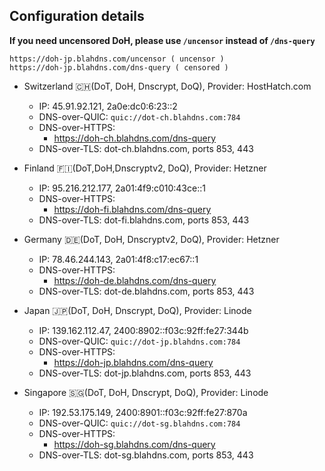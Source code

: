 ## Configuration details 

**If you need uncensored DoH, please use `/uncensor` instead of `/dns-query`**
```
https://doh-jp.blahdns.com/uncensor ( uncensor )
https://doh-jp.blahdns.com/dns-query ( censored )
```

- Switzerland 🇨🇭(DoT, DoH, Dnscrypt, DoQ), Provider: HostHatch.com
  * IP: 45.91.92.121, 2a0e:dc0:6:23::2
  * DNS-over-QUIC: `quic://dot-ch.blahdns.com:784`
  * DNS-over-HTTPS:
    * https://doh-ch.blahdns.com/dns-query
  * DNS-over-TLS: dot-ch.blahdns.com, ports 853, 443

- Finland 🇫🇮(DoT,DoH,Dnscryptv2, DoQ), Provider: Hetzner
  * IP: 95.216.212.177, 2a01:4f9:c010:43ce::1
  * DNS-over-HTTPS:
    * https://doh-fi.blahdns.com/dns-query
  * DNS-over-TLS: dot-fi.blahdns.com, ports 853, 443 

- Germany 🇩🇪(DoT, DoH, Dnscryptv2, DoQ), Provider: Hetzner
  * IP: 78.46.244.143, 2a01:4f8:c17:ec67::1
  * DNS-over-HTTPS: 
    * https://doh-de.blahdns.com/dns-query
  * DNS-over-TLS: dot-de.blahdns.com, ports 853, 443

- Japan 🇯🇵(DoT, DoH, Dnscrypt, DoQ), Provider: Linode
  * IP: 139.162.112.47, 2400:8902::f03c:92ff:fe27:344b
  * DNS-over-QUIC: `quic://dot-jp.blahdns.com:784`
  * DNS-over-HTTPS: 
    * https://doh-jp.blahdns.com/dns-query
  * DNS-over-TLS: dot-jp.blahdns.com, ports 853, 443

- Singapore 🇸🇬(DoT, DoH, Dnscrypt, DoQ), Provider: Linode
  * IP: 192.53.175.149, 2400:8901::f03c:92ff:fe27:870a
  * DNS-over-QUIC: `quic://dot-sg.blahdns.com:784`
  * DNS-over-HTTPS: 
    * https://doh-sg.blahdns.com/dns-query
  * DNS-over-TLS: dot-sg.blahdns.com, ports 853, 443
